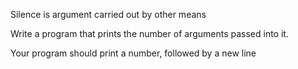 Silence is argument carried out by other means

Write a program that prints the number of arguments passed into it.

Your program should print a number, followed by a new line
